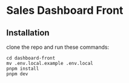 # Sales Dashboard Front

## Installation
clone the repo and run these commands: 
```shell 
cd dashboard-front
mv .env.local.example .env.local
pnpm install
pnpm dev
```